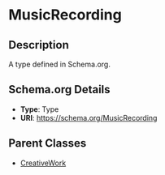 # MusicRecording

## Description
A type defined in Schema.org.

## Schema.org Details
- **Type**: Type
- **URI**: https://schema.org/MusicRecording

## Parent Classes
- [CreativeWork](../CreativeWork.md)


